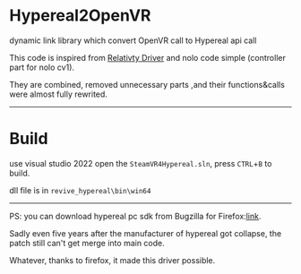 # Hypereal2OpenVR
dynamic link library which convert OpenVR call to Hypereal api call

This code is inspired from [Relativty Driver](https://github.com/relativty/Relativty) and nolo code simple (controller part for nolo cv1).

They are combined, removed unnecessary parts ,and their functions&calls were almost fully rewrited.

-----

# Build
use visual studio 2022 open the `SteamVR4Hypereal.sln`, press `CTRL`+`B` to build.

dll file is in `revive_hypereal\bin\win64`

-----

PS: you can download hypereal pc sdk from Bugzilla for Firefox:[link](https://bugzilla.mozilla.org/page.cgi?id=splinter.html&ignore=&bug=1378630&attachment=8883821).

Sadly even five years after the manufacturer of hypereal got collapse, the patch still can't get merge into main code.

Whatever, thanks to firefox, it made this driver possible.